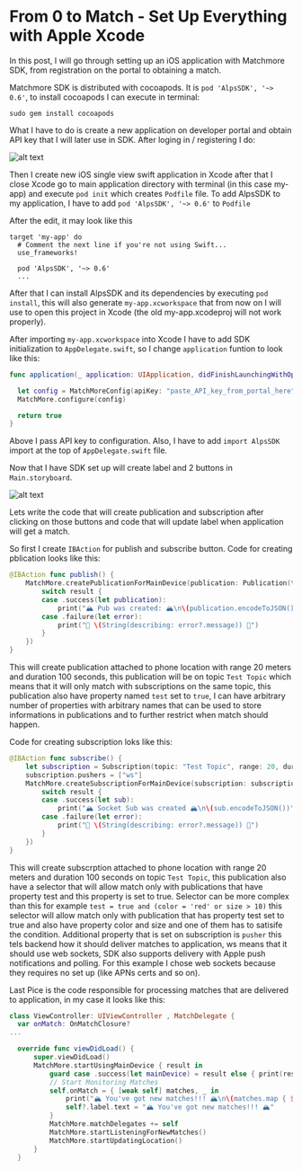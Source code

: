 # From 0 to Match - Set Up Everything with Apple Xcode

In this post, I will go through setting up an iOS application with Matchmore SDK, from registration on the portal to obtaining a match.

Matchmore SDK is distributed with cocoapods. It is `pod 'AlpsSDK', '~> 0.6'`, to install cocoapods I can execute in terminal:
```
sudo gem install cocoapods
```

What I have to do is create a new application on developer portal and obtain API key that I will later use in SDK.
After loging in / registering I do:

![alt text](https://raw.githubusercontent.com/matchmore/tech-blog/post/match-setup/20180321/img/create-app.gif "create app")

Then I create new iOS single view swift application in Xcode after that I close Xcode go to main application directory with terminal (in this case my-app) and execute `pod init` which creates `Podfile` file. To add AlpsSDK to my application, I have to add `pod 'AlpsSDK', '~> 0.6'` to `Podfile` 

After the edit, it may look like this
```
target 'my-app' do
  # Comment the next line if you're not using Swift...
  use_frameworks!

  pod 'AlpsSDK', '~> 0.6'
  ...
```

After that I can install AlpsSDK and its dependencies by executing `pod install`, this will also generate `my-app.xcworkspace` that from now on I will use to open this project in Xcode (the old my-app.xcodeproj will not work properly).

After importing `my-app.xcworkspace` into Xcode I have to add SDK initialization to `AppDelegate.swift`, so I change `application` funtion to look like this:
```swift
func application(_ application: UIApplication, didFinishLaunchingWithOptions launchOptions: [UIApplicationLaunchOptionsKey: Any]?) -> Bool {

  let config = MatchMoreConfig(apiKey: "paste_API_key_from_portal_here")
  MatchMore.configure(config)

  return true
}
```

Above I pass API key to configuration. Also, I have to add `import AlpsSDK` import at the top of `AppDelegate.swift` file.

Now that I have SDK set up will create label and 2 buttons in `Main.storyboard`.

![alt text](https://raw.githubusercontent.com/matchmore/tech-blog/post/match-setup/20180321/img/app-main-page.png "app main view")

Lets write the code that will create publication and subscription after clicking on those buttons and code that will update label when application will get a match.

So first I create `IBAction` for publish and subscribe button. Code for creating pblication looks like this:
```swift
@IBAction func publish() {
    MatchMore.createPublicationForMainDevice(publication: Publication(topic: "Test Topic", range: 20, duration: 100, properties: ["test": "true"]), completion: { result in
        switch result {
        case .success(let publication):
            print("🏔 Pub was created: 🏔\n\(publication.encodeToJSON())")
        case .failure(let error):
            print("🌋 \(String(describing: error?.message)) 🌋")
        }
    })
}
```

This will create publication attached to phone location with range 20 meters and duration 100 seconds, this publication will be on topic `Test Topic` which means that it will only match with subscriptions on the same topic, this publication also have property named `test` set to `true`, I can have arbitrary number of properties with arbitrary names that can be used to store informations in publications and to further restrict when match should happen.


Code for creating subscription loks like this:
```swift
@IBAction func subscribe() {
    let subscription = Subscription(topic: "Test Topic", range: 20, duration: 100, selector: "test = true")
    subscription.pushers = ["ws"]
    MatchMore.createSubscriptionForMainDevice(subscription: subscription, completion: { result in
        switch result {
        case .success(let sub):
            print("🏔 Socket Sub was created 🏔\n\(sub.encodeToJSON())")
        case .failure(let error):
            print("🌋 \(String(describing: error?.message)) 🌋")
        }
    })
}
```

This will create subscrption attached to phone location with range 20 meters and duration 100 seconds on topic `Test Topic`, this publication also have a selector that will allow match only with publications that have property test and this property is set to true. Selector can be more complex than this for example `test = true and (color = 'red' or size > 10)` this selector will allow match only with publication that has property test set to true and also have property color and size and one of them has to satisife the condition. Additional property that is set on subscription is `pusher` this tels backend how it should deliver matches to application, ws means that it should use web sockets, SDK also supports delivery with Apple push notifications and polling. For this example I chose web sockets because they requires no set up (like APNs certs and so on).

Last Pice is the code responsible for processing matches that are delivered to application, in my case it looks like this:
```swift
class ViewController: UIViewController , MatchDelegate {
  var onMatch: OnMatchClosure?
...

  override func viewDidLoad() {
      super.viewDidLoad()
      MatchMore.startUsingMainDevice { result in
          guard case .success(let mainDevice) = result else { print(result.errorMessage ?? ""); return }
          // Start Monitoring Matches
          self.onMatch = { [weak self] matches, _ in
              print("🏔 You've got new matches!!! 🏔\n\(matches.map { $0.encodeToJSON() })")
              self?.label.text = "🏔 You've got new matches!!! 🏔"
          }
          MatchMore.matchDelegates += self
          MatchMore.startListeningForNewMatches()
          MatchMore.startUpdatingLocation()
      }
  }
```
